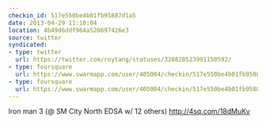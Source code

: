 ```yaml
---
checkin_id: 517e550be4b01fb95887d1a5
date: 2013-04-29 11:10:04
location: 4b49d6ddf964a520697426e3
source: twitter
syndicated:
- type: twitter
  url: https://twitter.com/roytang/statuses/328828523991150592/
- type: foursquare
  url: https://www.swarmapp.com/user/405004/checkin/517e550be4b01fb95887d1a5?s=HeOKkEREWXvzuHNtxruBdYDVfL8&ref=tw
- type: foursquare
  url: https://www.swarmapp.com/user/405004/checkin/517e550be4b01fb95887d1a5?s=HeOKkEREWXvzuHNtxruBdYDVfL8&ref=tw
---
```


Iron man 3 (@ SM City North EDSA w/ 12 others) http://4sq.com/18dMuKv